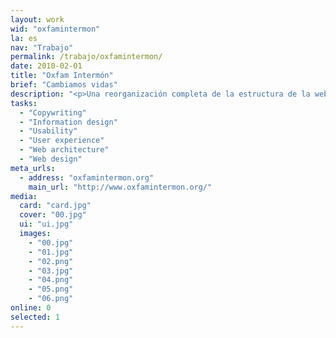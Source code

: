```yaml
---
layout: work
wid: "oxfamintermon"
la: es
nav: "Trabajo"
permalink: /trabajo/oxfamintermon/
date: 2010-02-01
title: "Oxfam Intermón"
brief: "Cambiamos vidas"
description: "<p>Una reorganización completa de la estructura de la web y un rediseño mejoran el acceso a la información, los avisos de emergencia y el sistema de donativos.</p>"
tasks:
  - "Copywriting"
  - "Information design"
  - "Usability"
  - "User experience"
  - "Web architecture"
  - "Web design"
meta_urls:
  - address: "oxfamintermon.org"
    main_url: "http://www.oxfamintermon.org/"
media:
  card: "card.jpg"
  cover: "00.jpg"
  ui: "ui.jpg"
  images:
    - "00.jpg"
    - "01.jpg"
    - "02.png"
    - "03.jpg"
    - "04.png"
    - "05.png"
    - "06.png"
online: 0
selected: 1
---
```

